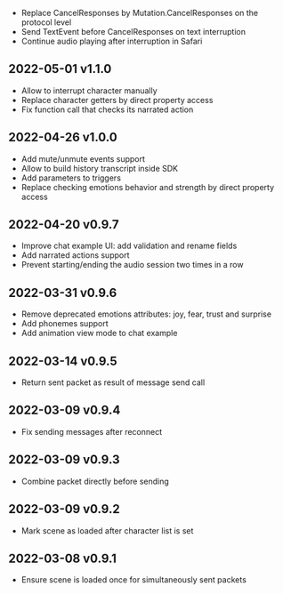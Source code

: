 * Replace CancelResponses by Mutation.CancelResponses on the protocol level
* Send TextEvent before CancelResponses on text interruption
* Continue audio playing after interruption in Safari

## 2022-05-01 v1.1.0

* Allow to interrupt character manually
* Replace character getters by direct property access
* Fix function call that checks its narrated action

## 2022-04-26 v1.0.0

* Add mute/unmute events support
* Allow to build history transcript inside SDK
* Add parameters to triggers
* Replace checking emotions behavior and strength by direct property access

## 2022-04-20 v0.9.7

* Improve chat example UI: add validation and rename fields
* Add narrated actions support
* Prevent starting/ending the audio session two times in a row

## 2022-03-31 v0.9.6

* Remove deprecated emotions attributes: joy, fear, trust and surprise
* Add phonemes support
* Add animation view mode to chat example

## 2022-03-14 v0.9.5

* Return sent packet as result of message send call

## 2022-03-09 v0.9.4

* Fix sending messages after reconnect

## 2022-03-09 v0.9.3

* Combine packet directly before sending

## 2022-03-09 v0.9.2

* Mark scene as loaded after character list is set

## 2022-03-08 v0.9.1

* Ensure scene is loaded once for simultaneously sent packets
